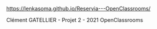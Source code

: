 https://lenkasoma.github.io/Reservia---OpenClassrooms/

Clément GATELLIER - Projet 2 - 2021 OpenClassrooms
